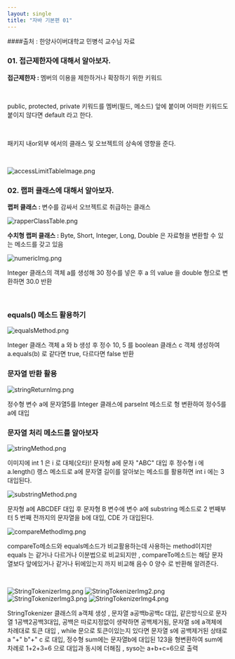 ```yaml
---
layout: single
title: "자바 기본편 01"
---
```

####출처 : 한양사이버대학교 민병석 교수님 자료
### 01. 접근제한자에 대해서 알아보자.

<p><strong>접근제한자 : </strong>멤버의 이용을 제한하거나 확장하기 위한 키워드</p>
<br>
<p>public, protected, private 키워드를 멤버(필드, 메소드) 앞에 붙이며 어떠한 키워드도 붙이지 않다면 default 라고 한다.</p>
<br>
<p>패키지 내or외부 에서의 클래스 및 오브젝트의 상속에 영향을 준다.</p>
<br>

![accessLimitTableImage.png](../img/accessLimitTableImage.png)
<br>

### 02. 랩퍼 클래스에 대해서 알아보자.

<p><strong>랩퍼 클래스 : </strong>변수를 감싸서 오브젝트로 취급하는 클래스</p>

![rapperClassTable.png](../img/rapperClassTable.png)
<br>
<p><strong>수치형 랩퍼 클래스 : </strong>Byte, Short, Integer, Long, Double 은 자료형을 변환할 수 있는 메소드를 갖고 있음</p>

![numericImg.png](../img/numericImg.png)

<p>Integer 클래스의 객체 a를 생성해 30 정수를 넣은 후 a 의 value 을 double 형으로 변환하면 30.0 반환</p>
<br>

### equals() 메소드 활용하기

![equalsMethod.png](../img/equalsMethod.png)

<p>Integer 클래스 객체 a 와 b 생성 후 정수 10, 5 를 boolean 클래스 c 객체 생성하여 a.equals(b) 로 같다면 true, 다르다면 false 반환</p>

### 문자열 반환 활용

![stringReturnImg.png](../img/stringReturnImg.png)
<p>정수형 변수 a에 문자열5를 Integer 클래스에 parseInt 메소드로 형 변환하여 정수5를 a에 대입</p>

### 문자열 처리 메소드를 알아보자

![stringMethod.png](../img/stringMethod.png)

<p>이미지에 int 1 은 i 로 대체(오타)! 문자형 a에 문자 "ABC" 대입 후 정수형 i 에 a.length() 랭스 메소드로 a에 문자열 길이를 알아보는 메소드를 활용하면 int i 에는 3 대입된다.</p>

![substringMethod.png](../img/substringMethod.png)
<p>문자형 a에 ABCDEF 대입 후 문자형 B 변수에 변수 a에 substring 메소드로 2 번째부터  5 번째 전까지의 문자열을 b에 대입, CDE 가 대입된다.</p>

![compareMethodImg.png](../img/compareMethodImg.png)
<p>compareTo메소드와 equals메소드가 비교활용하는데 사용하는 method이지만 equals 는 같거나 다르거나 이분법으로 비교되지만 , compareTo메소드는 해당 문자열보다 앞에있거나 같거나 뒤에있는지 까지 비교해 음수 0 양수 로 반환해 알려준다.</p>
<br>

![StringTokenizerImg.png](../img/StringTokenizerImg.png)
![StringTokenizerImg2.png](../img/StringTokenizerImg2.png)
![StringTokenizerImg3.png](../img/StringTokenizerImg3.png)
![StringTokenizerImg4.png](../img/StringTokenizerImg4.png)
<p>StringTokenizer 클래스의 a객체 생성 , 문자열 a공백b공백c 대입, 같은방식으로 문자열 1공백2공백3대입, 공백은 따로지정없이 생략하면 공백제거됨, 문자열 s에 a객체에 차례대로 토큰 대입 , while 문으로 토큰이있는지 있다면 문자열 s에 공백제거된 상태로 a "+" b"+" c 로 대입, 정수형 sum에는 문자열b에 대입된 123을 형변환하여 sum에 차례로 1+2+3=6 으로 대입과 동시에 더해짐 , syso는 a+b+c=6으로 출력</p>




